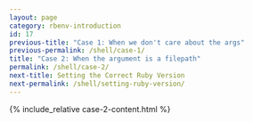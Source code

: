 ```yaml
---
layout: page
category: rbenv-introduction
id: 17
previous-title: "Case 1: When we don't care about the args"
previous-permalink: /shell/case-1/
title: "Case 2: When the argument is a filepath"
permalink: /shell/case-2/
next-title: Setting the Correct Ruby Version
next-permalink: /shell/setting-ruby-version/
---
```


{% include_relative case-2-content.html %}